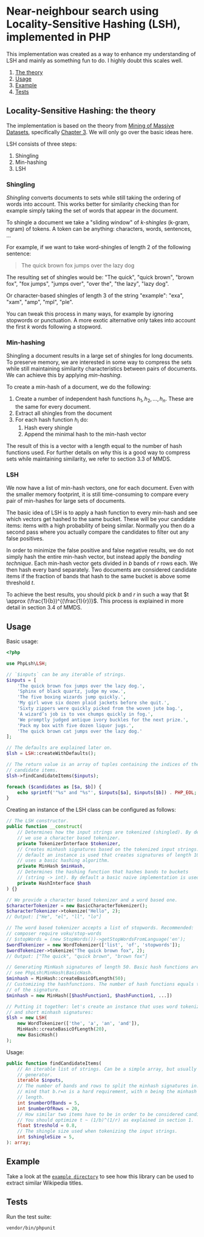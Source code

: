 # Near-neighbour search using Locality-Sensitive Hashing (LSH), implemented in PHP

This implementation was created as a way to enhance my understanding of LSH and
mainly as something fun to do. I highly doubt this scales well.

1. [The theory](#locality-sensitive-hashing-the-theory)
2. [Usage](#usage)
3. [Example](#example)
4. [Tests](#tests)

## Locality-Sensitive Hashing: the theory

The implementation is based on the theory from
[Mining of Massive Datasets](http://www.mmds.org/), specifically
[Chapter 3](http://infolab.stanford.edu/~ullman/mmds/ch3n.pdf). We will only go
over the basic ideas here.

LSH consists of three steps:

1. Shingling
2. Min-hashing
3. LSH

### Shingling

*Shingling* converts documents to sets while still taking the ordering of words
into account. This works better for similarity checking than for example simply
taking the set of words that appear in the document.

To shingle a document we take a "sliding window" of *k-shingles* (k-gram, ngram)
of tokens. A token can be anything: characters, words, sentences, ...

For example, if we want to take word-shingles of length 2 of the following
sentence:

> The quick brown fox jumps over the lazy dog

The resulting set of shingles would be: "The quick", "quick brown", "brown fox",
"fox jumps", "jumps over", "over the", "the lazy", "lazy dog".

Or character-based shingles of length 3 of the string "example": "exa", "xam",
"amp", "mpl", "ple".

You can tweak this process in many ways, for example by ignoring stopwords or
punctuation. A more exotic alternative only takes into account the first *k*
words following a stopword.

### Min-hashing

Shingling a document results in a large set of shingles for long documents. To
preserve memory, we are interested in some way to compress the sets while still
maintaining similarity characteristics between pairs of documents. We can
achieve this by applying *min-hashing*.

To create a min-hash of a document, we do the following:

1. Create a number of independent hash functions $h_1, h_2, \ldots, h_n$. These
   are the same for every document.
2. Extract all shingles from the document
3. For each hash function $h_i$ do:
   1. Hash every shingle
   2. Append the minimal hash to the min-hash vector

The result of this is a vector with a length equal to the number of hash
functions used. For further details on *why* this is a good way to compress sets
while maintaining similarity, we refer to section 3.3 of MMDS.

### LSH

We now have a list of min-hash vectors, one for each document. Even with the
smaller memory footprint, it is still time-consuming to compare every pair of
min-hashes for large sets of documents.

The basic idea of LSH is to apply a hash function to every min-hash and see
which vectors get hashed to the same bucket. These will be your candidate items:
items with a high probability of being similar. Normally you then do a second
pass where you actually compare the candidates to filter out any false
positives.

In order to minimize the false positive and false negative results, we do not
simply hash the entire min-hash vector, but instead apply the *banding
technique*. Each min-hash vector gets divided in $b$ bands of $r$ rows each. We
then hash every band separately. Two documents are considered candidate items if
the fraction of bands that hash to the same bucket is above some threshold $t$.

To achieve the best results, you should pick $b$ and $r$ in such a way that $t
\approx (\frac{1}{b})^{(\frac{1}{r})}$. This process is explained in more detail
in section 3.4 of MMDS.

## Usage

Basic usage:

```php
<?php

use PhpLsh\LSH;

// `$inputs` can be any iterable of strings.
$inputs = [
    'The quick brown fox jumps over the lazy dog.',
    'Sphinx of black quartz, judge my vow.',
    'The five boxing wizards jump quickly.',
    'My girl wove six dozen plaid jackets before she quit.',
    'Sixty zippers were quickly picked from the woven jute bag.',
    'A wizard’s job is to vex chumps quickly in fog.',
    'We promptly judged antique ivory buckles for the next prize.',
    'Pack my box with five dozen liquor jugs.',
    'The quick brown cat jumps over the lazy dog.'
];

// The defaults are explained later on.
$lsh = LSH::createWithDefaults();

// The return value is an array of tuples containing the indices of the
// candidate items.
$lsh->findCandidateItems($inputs);

foreach ($candidates as [$a, $b]) {
    echo sprintf('"%s" and "%s"', $inputs[$a], $inputs[$b]) . PHP_EOL;
}
```

Creating an instance of the LSH class can be configured as follows:

```php
// The LSH constructor.
public function __construct(
    // Determines how the input strings are tokenized (shingled). By default
    // we use a character based tokenizer.
    private TokenizerInterface $tokenizer,
    // Creates minhash signatures based on the tokenized input strings. By
    // default an instance is used that creates signatures of length 100 and
    // uses a basic hashing algorithm.
    private MinHash $minHash,
    // Determines the hashing function that hashes bands to buckets
    // (string -> int). By default a basic naive implementation is used.
    private HashInterface $hash
) {}

// We provide a character based tokenizer and a word based one.
$characterTokenizer = new BasicCharacterTokenizer();
$characterTokenizer->tokenize("Hello", 2);
// Output: ["He", "el", "ll", "lo"]

// The word based tokenizer accepts a list of stopwords. Recommended:
// composer require voku/stop-words
// $stopWords = (new StopWords())->getStopWordsFromLanguage('en');
$wordTokenizer = new WordTokenizer(['list', 'of', 'stopwords']);
$wordTokenizer->tokenize("The quick brown fox", 2);
// Output: ["The quick", "quick brown", "brown fox"]

// Generating MinHash signatures of length 50. Basic hash functions are used,
// see PhpLsh\MinHash\BasicHash.
$minhash = MinHash::createBasicOfLength(50);
// Customizing the hashfunctions. The number of hash functions equals the length
// of the signature.
$minhash = new MinHash([$hashFunction1, $hashFunction1, ...])

// Putting it together: let's create an instance that uses word tokenization
// and short minhash signatures:
$lsh = new LSH(
    new WordTokenizer(['the', 'a', 'an', 'and']),
    MinHash::createBasicOfLength(20),
    new BasicHash()
);
```

Usage:

```php
public function findCandidateItems(
    // An iterable list of strings. Can be a simple array, but usually a
    // generator.
    iterable $inputs,
    // The number of bands and rows to split the minhash signatures in. Keep in
    // mind that b.r=n is a hard requirement, with n being the minhash signature
    // length.
    int $numberOfBands = 5,
    int $numberOfRows = 20,
    // How similar two items have to be in order to be considered candidates.
    // You should optimize t ~ (1/b)^(1/r) as explained in section 1.
    float $treshold = 0.8,
    // The shingle size used when tokenizing the input strings.
    int $shingleSize = 5,
): array;
```

## Example

Take a look at the [`example directory`](./example) to see how this library
can be used to extract similar Wikipedia titles.

## Tests

Run the test suite:

```console
vendor/bin/phpunit
```
